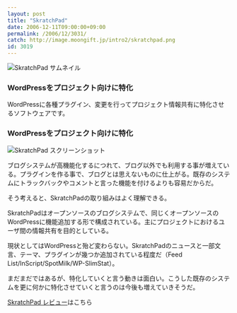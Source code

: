 ```yaml
---
layout: post
title: "SkratchPad"
date: 2006-12-11T09:00:00+09:00
permalink: /2006/12/3031/
catch: http://image.moongift.jp/intro2/skratchpad.png
id: 3019
---
```

 ![SkratchPad サムネイル](http://image.moongift.jp/intro2/skratchpad.t.png "SkratchPad サムネイル")
  

### WordPressをプロジェクト向けに特化
  
WordPressに各種プラグイン、変更を行ってプロジェクト情報共有に特化させるソフトウェアです。  
<!--more-->  

### WordPressをプロジェクト向けに特化
  

![SkratchPad スクリーンショット](http://image.moongift.jp/intro2/skratchpad.png "SkratchPad スクリーンショット")

  

ブログシステムが高機能化するにつれて、ブログ以外でも利用する事が増えている。プラグインを作る事で、ブログとは思えないものに仕上がる。既存のシステムにトラックバックやコメントと言った機能を付けるよりも容易だからだ。

  

そう考えると、SkratchPadの取り組みはよく理解できる。

  

SkratchPadはオープンソースのブログシステムで、同じくオープンソースのWordPressに機能追加する形で構成されている。主にプロジェクトにおけるユーザ間の情報共有を目的としている。

  

現状としてはWordPressと殆ど変わらない。SkratchPadのニュースと一部文言、テーマ、プラグインが幾つか追加されている程度だ（Feed List/InScript/SpotMilk/WP-SlimStat）。

  

まだまだではあるが、特化していくと言う動きは面白い。こうした既存のシステムを更に何かに特化させていくと言うのは今後も増えていきそうだ。

  

[SkratchPad レビュー](http://oss.moongift.jp/review/i-3038.html)はこちら

